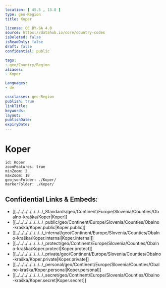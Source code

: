 ```yaml
---
location: [ 45.5 , 13.8 ] 
type: geo-Region
title: Koper

license: CC BY-SA 4.0
source: https://datahub.io/core/country-codes
isDeleted: false
isReadOnly: false
draft: false
confidential: public

tags:
- geo/Country/Region
aliases:
- Koper

Languages:
- de

cssclasses: geo-Region
publish: true
linkTitle: 
keywords: 
layout: 
publishDate: 
expiryDate: 
---
```


# Koper

```leaflet
id: Koper
zoomFeatures: true 
minZoom: 2 
maxZoom: 18
geojsonFolder: ./Koper/
markerFolder: ./Koper/
```


## Confidential Links & Embeds: 
- [[../../../../../../../_Standards/geo/Continent/Europe/Slovenia/Counties/Obalno-kraška/Koper|Koper]] 
- [[../../../../../../../_public/geo/Continent/Europe/Slovenia/Counties/Obalno-kraška/Koper.public|Koper.public]] 
- [[../../../../../../../_internal/geo/Continent/Europe/Slovenia/Counties/Obalno-kraška/Koper.internal|Koper.internal]] 
- [[../../../../../../../_protect/geo/Continent/Europe/Slovenia/Counties/Obalno-kraška/Koper.protect|Koper.protect]] 
- [[../../../../../../../_private/geo/Continent/Europe/Slovenia/Counties/Obalno-kraška/Koper.private|Koper.private]] 
- [[../../../../../../../_personal/geo/Continent/Europe/Slovenia/Counties/Obalno-kraška/Koper.personal|Koper.personal]] 
- [[../../../../../../../_secret/geo/Continent/Europe/Slovenia/Counties/Obalno-kraška/Koper.secret|Koper.secret]] 

